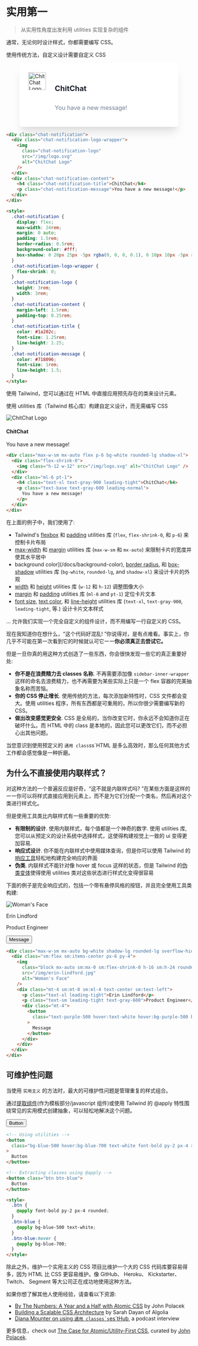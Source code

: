 # 实用第一

> 从实用性角度出发利用 utilities 实现复杂的组件

通常，无论何时设计样式，你都需要编写 CSS。

使用传统方法，自定义设计需要自定义 CSS

<div class="chat-notification">
  <div class="chat-notification-logo-wrapper">
    <img class="chat-notification-logo" src="/img/logo.svg" alt="ChitChat Logo">
  </div>
  <div class="chat-notification-content">
    <h4 class="chat-notification-title">ChitChat</h4>
    <p class="chat-notification-message">You have a new message!</p>
  </div>
</div>

<style>
  .chat-notification {
    display: flex;
    max-width: 24rem;
    margin: 0 auto;
    padding: 1.5rem;
    border-radius: 0.5rem;
    background-color: #fff;
    box-shadow: 0 20px 25px -5px rgba(0, 0, 0, 0.1), 0 10px 10px -5px rgba(0, 0, 0, 0.04);
  }
  .chat-notification-logo-wrapper {
    flex-shrink: 0;
  }
  .chat-notification-logo {
    height: 3rem;
    width: 3rem;
  }
  .chat-notification-content {
    margin-left: 1.5rem;
    padding-top: 0.25rem;
  }
  .chat-notification-title {
    color: #1a202c;
    font-size: 1.25rem;
    line-height: 1.25;
  }
  .chat-notification-message {
    color: #718096;
    font-size: 1rem;
    line-height: 1.5;
  }
</style>

```html
<div class="chat-notification">
  <div class="chat-notification-logo-wrapper">
    <img
      class="chat-notification-logo"
      src="/img/logo.svg"
      alt="ChitChat Logo"
    />
  </div>
  <div class="chat-notification-content">
    <h4 class="chat-notification-title">ChitChat</h4>
    <p class="chat-notification-message">You have a new message!</p>
  </div>
</div>

<style>
  .chat-notification {
    display: flex;
    max-width: 24rem;
    margin: 0 auto;
    padding: 1.5rem;
    border-radius: 0.5rem;
    background-color: #fff;
    box-shadow: 0 20px 25px -5px rgba(0, 0, 0, 0.1), 0 10px 10px -5px rgba(0, 0, 0, 0.04);
  }
  .chat-notification-logo-wrapper {
    flex-shrink: 0;
  }
  .chat-notification-logo {
    height: 3rem;
    width: 3rem;
  }
  .chat-notification-content {
    margin-left: 1.5rem;
    padding-top: 0.25rem;
  }
  .chat-notification-title {
    color: #1a202c;
    font-size: 1.25rem;
    line-height: 1.25;
  }
  .chat-notification-message {
    color: #718096;
    font-size: 1rem;
    line-height: 1.5;
  }
</style>
```

使用 Tailwind，您可以通过在 HTML 中直接应用预先存在的类来设计元素。

使用 utilities 库（Tailwind 核心库）构建自定义设计，而无需编写 CSS

<div class="max-w-sm mx-auto flex p-6 bg-white rounded-lg shadow-xl">
  <div class="flex-shrink-0">
    <img class="h-12 w-12" src="/img/logo.svg" alt="ChitChat Logo">
  </div>
  <div class="ml-6 pt-1">
    <h4 class="text-xl text-gray-900 leading-tight">ChitChat</h4>
    <p class="text-base text-gray-600 leading-normal">You have a new message!</p>
  </div>
</div>

```html
<div class="max-w-sm mx-auto flex p-6 bg-white rounded-lg shadow-xl">
  <div class="flex-shrink-0">
    <img class="h-12 w-12" src="/img/logo.svg" alt="ChitChat Logo" />
  </div>
  <div class="ml-6 pt-1">
    <h4 class="text-xl text-gray-900 leading-tight">ChitChat</h4>
    <p class="text-base text-gray-600 leading-normal">
      You have a new message!
    </p>
  </div>
</div>
```

在上面的例子中，我们使用了:

- Tailwind's [flexbox](/docs/display#flex) 和 [padding](/docs/padding) utilities 库 (`flex`, `flex-shrink-0`, 和 `p-6`) 来控制卡片布局
- [max-width](/docs/max-width) 和 [margin](/docs/margin) utilities 库 (`max-w-sm` 和 `mx-auto`) 来限制卡片的宽度并使其水平居中
- background color](/docs/background-color), [border radius](/docs/border-radius), 和 [box-shadow](/docs/box-shadow) utilities 库 (`bg-white`, `rounded-lg`, and `shadow-xl`) 来设计卡片的外观
- [width](/docs/width) 和 [height](/docs/height) utilities 库 (`w-12` 和 `h-12`) 调整图像大小
- [margin](/docs/margin) 和 [padding](/docs/padding) utilities 库 (`ml-6` and `pt-1`) 定位卡片文本
- [font size](/docs/font-size), [text color](/docs/text-color), 和 [line-height](/docs/line-height) utilities 库 (`text-xl`, `text-gray-900`, `leading-tight`, 等.) 设计卡片文本样式

... 允许我们实现一个完全自定义的组件设计，而不用编写一行自定义的 CSS。

现在我知道你在想什么，“这个代码好混乱! ”你说得对，是有点难看。事实上，你几乎不可能在第一次看到它的时候就认可它ーー**你必须真正去尝试它。**

但是一旦你真的用这种方式创造了一些东西，你会很快发现一些它的真正重要好处:

- **你不是在浪费精力去 classes 名称**. 不再需要添加像 `sidebar-inner-wrapper` 这样的命名去浪费精力，也不再需要为某些实际上只是一个 flex 容器的完美抽象名称而苦恼。
- **你的 CSS 停止增长**. 使用传统的方法，每次添加新特性时，CSS 文件都会变大。使用 utilities 程序，所有东西都是可重用的，所以你很少需要编写新的 CSS。
- **做出改变感觉更安全**. CSS 是全局的，当你改变它时，你永远不会知道你正在破坏什么。而 HTML 中的 class 是本地的，因此您可以更改它们，而不必担心出其他问题。

当您意识到使用预定义的 `通用 class`ss`HTML 是多么高效时，那么任何其他方式工作都会感觉像是一种折磨。

## 为什么不直接使用内联样式？

对这种方法的一个普遍反应是好奇，“这不就是内联样式吗? ”在某些方面是这样的ーー你可以将样式直接应用到元素上，而不是为它们分配一个类名，然后再对这个类进行样式化。

但是使用工具类比内联样式有一些重要的优势:

- **有限制的设计**. 使用内联样式，每个值都是一个神奇的数字. 使用 utilities 库, 您可以从预定义的设计系统中选择样式，这使得构建视觉上一致的 ui 变得更加容易.
- **响应式设计**. 你不能在内联样式中使用媒体查询，但是你可以使用 Tailwind 的[响应工具](/docs/responsive-design)轻松地构建完全响应的界面
- **伪类**. 内联样式不能针对像 hover 或 focus 这样的状态，但是 Tailwind 的[伪类变体](<(/docs/pseudo-class-variants)>)使得使用 utilities 类对这些状态进行样式化变得很容易

下面的例子是完全响应式的，包括一个带有悬停风格的按钮，并且完全使用工具类构建:

<div class="max-w-sm mx-auto bg-white shadow-lg rounded-lg overflow-hidden">
  <div class="sm:flex sm:items-center px-6 py-4">
    <img class="block mx-auto sm:mx-0 sm:flex-shrink-0 h-16 sm:h-24 rounded-full" src="/img/erin-lindford.jpg" alt="Woman's Face">
    <div class="mt-4 sm:mt-0 sm:ml-4 text-center sm:text-left">
      <p class="text-xl leading-tight">Erin Lindford</p>
      <p class="text-sm leading-tight text-gray-600">Product Engineer</p>
      <div class="mt-4">
        <button class="text-purple-500 hover:text-white hover:bg-purple-500 border border-purple-500 text-xs font-semibold rounded-full px-4 py-1 leading-normal">Message</button>
      </div>
    </div>
  </div>
</div>

```html
<div class="max-w-sm mx-auto bg-white shadow-lg rounded-lg overflow-hidden">
  <div class="sm:flex sm:items-center px-6 py-4">
    <img
      class="block mx-auto sm:mx-0 sm:flex-shrink-0 h-16 sm:h-24 rounded-full"
      src="/img/erin-lindford.jpg"
      alt="Woman's Face"
    />
    <div class="mt-4 sm:mt-0 sm:ml-4 text-center sm:text-left">
      <p class="text-xl leading-tight">Erin Lindford</p>
      <p class="text-sm leading-tight text-gray-600">Product Engineer</p>
      <div class="mt-4">
        <button
          class="text-purple-500 hover:text-white hover:bg-purple-500 border border-purple-500 text-xs font-semibold rounded-full px-4 py-1 leading-normal"
        >
          Message
        </button>
      </div>
    </div>
  </div>
</div>
```

## 可维护性问题

当使用 `实用主义` 的方法时，最大的可维护性问题是管理重复的样式组合。

通过[提取组件](https://tailwindcss.com/docs/extracting-components)(作为模板部分/javascript 组件)或使用 Tailwind 的 @apply 特性围绕常见的实用模式创建抽象，可以轻松地解决这个问题。

<button class="btn btn-blue">
  Button
</button>

```html
<!-- Using utilities -->
<button
  class="bg-blue-500 hover:bg-blue-700 text-white font-bold py-2 px-4 rounded"
>
  Button
</button>

<!-- Extracting classes using @apply -->
<button class="btn btn-blue">
  Button
</button>

<style>
  .btn {
    @apply font-bold py-2 px-4 rounded;
  }
  .btn-blue {
    @apply bg-blue-500 text-white;
  }
  .btn-blue:hover {
    @apply bg-blue-700;
  }
</style>
```

除此之外，维护一个实用主义的 CSS 项目比维护一个大的 CSS 代码库要容易得多，因为 HTML 比 CSS 更容易维护。像 GitHub、 Heroku、 Kickstarter、 Twitch、 Segment 等大公司正在成功地使用这种方法。

如果你想了解其他人使用经验，请查看以下资源:

- [By The Numbers: A Year and a Half with Atomic CSS](https://medium.com/@johnpolacek/by-the-numbers-a-year-and-half-with-atomic-css-39d75b1263b4) by John Polacek
- [Building a Scalable CSS Architecture](https://blog.algolia.com/redesigning-our-docs-part-4-building-a-scalable-css-architecture/) by Sarah Dayan of Algolia
- [Diana Mounter on using ``通用 classes`s``es`tHub](http://www.fullstackradio.com/75), a podcast interview

更多信息，check out [The Case for Atomic/Utility-First CSS](https://johnpolacek.github.io/the-case-for-atomic-css/), curated by [John Polacek](https://twitter.com/johnpolacek).
